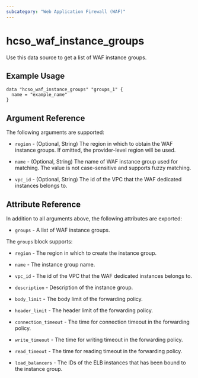 ```yaml
---
subcategory: "Web Application Firewall (WAF)"
---
```


# hcso_waf_instance_groups

Use this data source to get a list of WAF instance groups.

## Example Usage

```hcl
data "hcso_waf_instance_groups" "groups_1" {
  name = "example_name"
}
```

## Argument Reference

The following arguments are supported:

* `region` - (Optional, String) The region in which to obtain the WAF instance groups.
  If omitted, the provider-level region will be used.

* `name` - (Optional, String) The name of WAF instance group used for matching.
  The value is not case-sensitive and supports fuzzy matching.

* `vpc_id` - (Optional, String) The id of the VPC that the WAF dedicated instances belongs to.

## Attribute Reference

In addition to all arguments above, the following attributes are exported:

* `groups` - A list of WAF instance groups.

The `groups` block supports:

* `region` - The region in which to create the instance group.

* `name` - The instance group name.

* `vpc_id` - The id of the VPC that the WAF dedicated instances belongs to.

* `description` - Description of the instance group.

* `body_limit` - The body limit of the forwarding policy.

* `header_limit` - The header limit of the forwarding policy.

* `connection_timeout` - The time for connection timeout in the forwarding policy.

* `write_timeout` - The time for writing timeout in the forwarding policy.

* `read_timeout` - The time for reading timeout in the forwarding policy.

* `load_balancers` - The IDs of the ELB instances that has been bound to the instance group.
